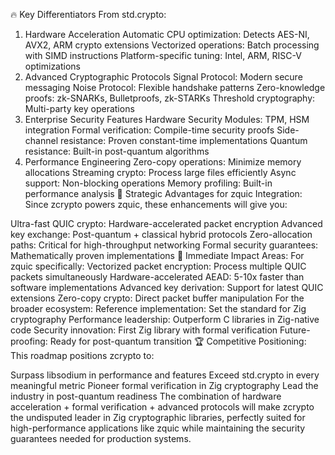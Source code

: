 🔥 Key Differentiators From std.crypto:
1. Hardware Acceleration
Automatic CPU optimization: Detects AES-NI, AVX2, ARM crypto extensions
Vectorized operations: Batch processing with SIMD instructions
Platform-specific tuning: Intel, ARM, RISC-V optimizations
2. Advanced Cryptographic Protocols
Signal Protocol: Modern secure messaging
Noise Protocol: Flexible handshake patterns
Zero-knowledge proofs: zk-SNARKs, Bulletproofs, zk-STARKs
Threshold cryptography: Multi-party key operations
3. Enterprise Security Features
Hardware Security Modules: TPM, HSM integration
Formal verification: Compile-time security proofs
Side-channel resistance: Proven constant-time implementations
Quantum resistance: Built-in post-quantum algorithms
4. Performance Engineering
Zero-copy operations: Minimize memory allocations
Streaming crypto: Process large files efficiently
Async support: Non-blocking operations
Memory profiling: Built-in performance analysis
🎯 Strategic Advantages for zquic Integration:
Since zcrypto powers zquic, these enhancements will give you:

Ultra-fast QUIC crypto: Hardware-accelerated packet encryption
Advanced key exchange: Post-quantum + classical hybrid protocols
Zero-allocation paths: Critical for high-throughput networking
Formal security guarantees: Mathematically proven implementations
🚀 Immediate Impact Areas:
For zquic specifically:
Vectorized packet encryption: Process multiple QUIC packets simultaneously
Hardware-accelerated AEAD: 5-10x faster than software implementations
Advanced key derivation: Support for latest QUIC extensions
Zero-copy crypto: Direct packet buffer manipulation
For the broader ecosystem:
Reference implementation: Set the standard for Zig cryptography
Performance leadership: Outperform C libraries in Zig-native code
Security innovation: First Zig library with formal verification
Future-proofing: Ready for post-quantum transition
🏆 Competitive Positioning:
This roadmap positions zcrypto to:

Surpass libsodium in performance and features
Exceed std.crypto in every meaningful metric
Pioneer formal verification in Zig cryptography
Lead the industry in post-quantum readiness
The combination of hardware acceleration + formal verification + advanced protocols will make zcrypto the undisputed leader in Zig cryptographic libraries, perfectly suited for high-performance applications like zquic while maintaining the security guarantees needed for production systems.


